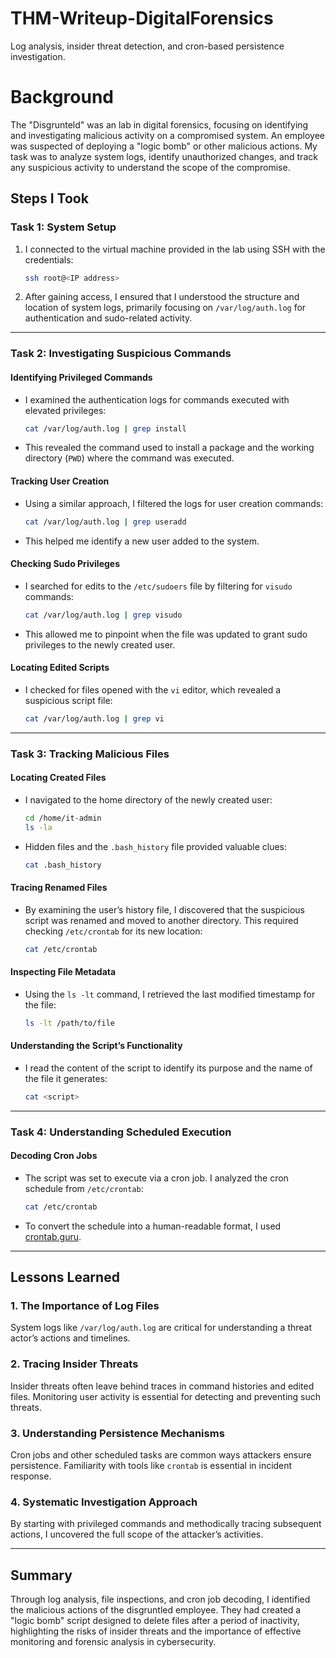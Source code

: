 # THM-Writeup-DigitalForensics
Log analysis, insider threat detection, and cron-based persistence investigation.

# Background
The "Disgrunteld" was an lab in digital forensics, focusing on identifying and investigating malicious activity on a compromised system. An employee was suspected of deploying a "logic bomb" or other malicious actions. My task was to analyze system logs, identify unauthorized changes, and track any suspicious activity to understand the scope of the compromise.


## **Steps I Took**

### **Task 1: System Setup**
1. I connected to the virtual machine provided in the lab using SSH with the credentials:
   ```bash
   ssh root@<IP address>
   ```
2. After gaining access, I ensured that I understood the structure and location of system logs, primarily focusing on `/var/log/auth.log` for authentication and sudo-related activity.

---

### **Task 2: Investigating Suspicious Commands**

#### **Identifying Privileged Commands**
- I examined the authentication logs for commands executed with elevated privileges:
  ```bash
  cat /var/log/auth.log | grep install
  ```
- This revealed the command used to install a package and the working directory (`PWD`) where the command was executed.

#### **Tracking User Creation**
- Using a similar approach, I filtered the logs for user creation commands:
  ```bash
  cat /var/log/auth.log | grep useradd
  ```
- This helped me identify a new user added to the system.

#### **Checking Sudo Privileges**
- I searched for edits to the `/etc/sudoers` file by filtering for `visudo` commands:
  ```bash
  cat /var/log/auth.log | grep visudo
  ```
- This allowed me to pinpoint when the file was updated to grant sudo privileges to the newly created user.

#### **Locating Edited Scripts**
- I checked for files opened with the `vi` editor, which revealed a suspicious script file:
  ```bash
  cat /var/log/auth.log | grep vi
  ```

---

### **Task 3: Tracking Malicious Files**

#### **Locating Created Files**
- I navigated to the home directory of the newly created user:
  ```bash
  cd /home/it-admin
  ls -la
  ```
- Hidden files and the `.bash_history` file provided valuable clues:
  ```bash
  cat .bash_history
  ```

#### **Tracing Renamed Files**
- By examining the user’s history file, I discovered that the suspicious script was renamed and moved to another directory. This required checking `/etc/crontab` for its new location:
  ```bash
  cat /etc/crontab
  ```

#### **Inspecting File Metadata**
- Using the `ls -lt` command, I retrieved the last modified timestamp for the file:
  ```bash
  ls -lt /path/to/file
  ```

#### **Understanding the Script’s Functionality**
- I read the content of the script to identify its purpose and the name of the file it generates:
  ```bash
  cat <script>
  ```

---

### **Task 4: Understanding Scheduled Execution**

#### **Decoding Cron Jobs**
- The script was set to execute via a cron job. I analyzed the cron schedule from `/etc/crontab`:
  ```bash
  cat /etc/crontab
  ```
- To convert the schedule into a human-readable format, I used [crontab.guru](https://crontab.guru).

---

## **Lessons Learned**

### **1. The Importance of Log Files**
System logs like `/var/log/auth.log` are critical for understanding a threat actor’s actions and timelines.

### **2. Tracing Insider Threats**
Insider threats often leave behind traces in command histories and edited files. Monitoring user activity is essential for detecting and preventing such threats.

### **3. Understanding Persistence Mechanisms**
Cron jobs and other scheduled tasks are common ways attackers ensure persistence. Familiarity with tools like `crontab` is essential in incident response.

### **4. Systematic Investigation Approach**
By starting with privileged commands and methodically tracing subsequent actions, I uncovered the full scope of the attacker’s activities.

---

## **Summary**
Through log analysis, file inspections, and cron job decoding, I identified the malicious actions of the disgruntled employee. They had created a "logic bomb" script designed to delete files after a period of inactivity, highlighting the risks of insider threats and the importance of effective monitoring and forensic analysis in cybersecurity.
```
